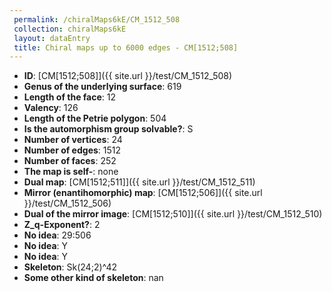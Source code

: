 ```yaml
--- 
 permalink: /chiralMaps6kE/CM_1512_508 
 collection: chiralMaps6kE
 layout: dataEntry
 title: Chiral maps up to 6000 edges - CM[1512;508]
---
```


- **ID**: [CM[1512;508]]({{ site.url }}/test/CM_1512_508)
- **Genus of the underlying surface**: 619
- **Length of the face**: 12
- **Valency**: 126
- **Length of the Petrie polygon**: 504
- **Is the automorphism group solvable?**: S
- **Number of vertices**: 24
- **Number of edges**: 1512
- **Number of faces**: 252
- **The map is self-**: none
- **Dual map**: [CM[1512;511]]({{ site.url }}/test/CM_1512_511)
- **Mirror (enantihomorphic) map**: [CM[1512;506]]({{ site.url }}/test/CM_1512_506)
- **Dual of the mirror image**: [CM[1512;510]]({{ site.url }}/test/CM_1512_510)
- **Z_q-Exponent?**: 2
- **No idea**:  29:506
- **No idea**: Y
- **No idea**: Y
- **Skeleton**: Sk(24;2)^42
- **Some other kind of skeleton**: nan
